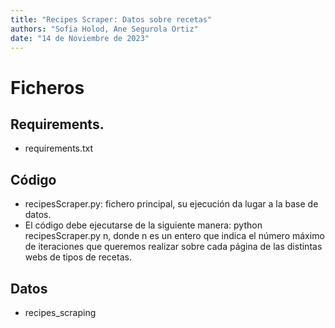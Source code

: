 ```yaml
---
title: "Recipes Scraper: Datos sobre recetas"
authors: "Sofia Holod, Ane Segurola Ortiz"
date: "14 de Noviembre de 2023"
---
```


# Ficheros

## Requirements.

* requirements.txt 

## Código

* recipesScraper.py: fichero principal, su ejecución da lugar a la base de datos.
* El código debe ejecutarse de la siguiente manera: python recipesScraper.py n, donde n es un entero que indica el número máximo de iteraciones que queremos realizar sobre cada página de las distintas webs de tipos de recetas.

## Datos

* recipes_scraping
